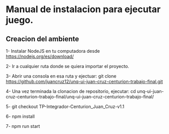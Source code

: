 # Manual de instalacion para ejecutar juego.

## Creacion del ambiente

1- Instalar NodeJS en tu computadora desde https://nodejs.org/es/download/

2- Ir a cualquier ruta donde se quiera importar el proyecto.

3- Abrir una consola en esa ruta y ejectuar: git clone https://github.com/juancruz12/unq-ui-juan-cruz-centurion-trabajo-final.git

4- Una vez terminada la clonacion de repositorio, ejecutar: cd unq-ui-juan-cruz-centurion-trabajo-final/unq-ui-juan-cruz-centurion-trabajo-final/

5- git checkout TP-Integrador-Centurion_Juan_Cruz-v1.1

6- npm install 

7- npm run start